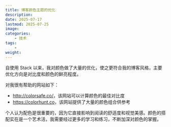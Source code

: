 ```yaml
---
title: 博客颜色主题的优化
description: 
date: 2025-07-17
lastmod: 2025-07-25
image: 
categories:
    - 技术
tags:
    - 
weight: 
---
```


自使用 Stack 以来，我对颜色做了大量的优化，使之更符合我的博客风格，主要优化方向是对比度和颜色的鲜亮程度。

对我很有帮助的网站如下：

- <http://colorsafe.co/>，该网站可以计算颜色的最佳对比度
- <https://colorhunt.co>，该网站提供了大量的颜色组合供参考

个人认为配色是很重要的，因为它直接影响到阅读的舒适度和视觉美感。颜色的搭配实在是一个艺术活，我需要经过更多的学习和练习，不断加深对颜色的掌握。
